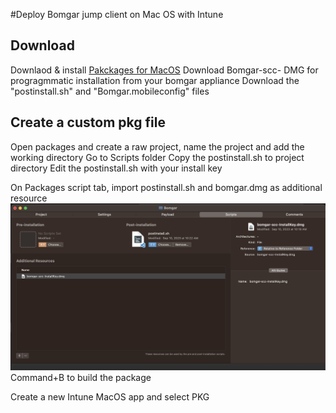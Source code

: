 #Deploy Bomgar jump client on Mac OS with Intune

## Download
Downlaod & install [Pakckages for MacOS](http://s.sudre.free.fr/Software/Packages/about.html)
Download Bomgar-scc-<InstallKey> DMG for progragmmatic installation from your bomgar appliance
Download the "postinstall.sh" and "Bomgar.mobileconfig" files

## Create a custom pkg file
Open packages and create a raw project, name the project and add the working directory
Go to Scripts folder
Copy the postinstall.sh to project directory
Edit the postinstall.sh with your install key

On Packages script tab, import postinstall.sh and bomgar.dmg as additional resource
![Screenshot1](image.png)
Command+B to build the package

Create a new Intune MacOS app and select PKG
